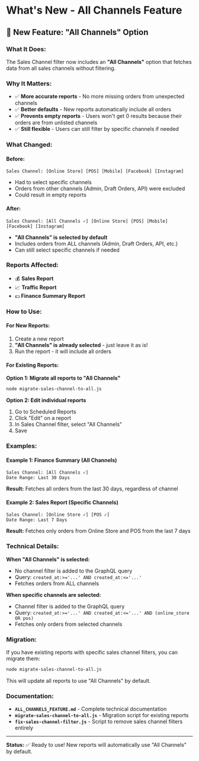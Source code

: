 # What's New - All Channels Feature

## 🎉 New Feature: "All Channels" Option

### What It Does:
The Sales Channel filter now includes an **"All Channels"** option that fetches data from all sales channels without filtering.

### Why It Matters:
- ✅ **More accurate reports** - No more missing orders from unexpected channels
- ✅ **Better defaults** - New reports automatically include all orders
- ✅ **Prevents empty reports** - Users won't get 0 results because their orders are from unlisted channels
- ✅ **Still flexible** - Users can still filter by specific channels if needed

### What Changed:

#### Before:
```
Sales Channel: [Online Store] [POS] [Mobile] [Facebook] [Instagram]
```
- Had to select specific channels
- Orders from other channels (Admin, Draft Orders, API) were excluded
- Could result in empty reports

#### After:
```
Sales Channel: [All Channels ✓] [Online Store] [POS] [Mobile] [Facebook] [Instagram]
```
- **"All Channels" is selected by default**
- Includes orders from ALL channels (Admin, Draft Orders, API, etc.)
- Can still select specific channels if needed

### Reports Affected:
- 💰 **Sales Report**
- 📈 **Traffic Report**
- 💵 **Finance Summary Report**

### How to Use:

#### For New Reports:
1. Create a new report
2. **"All Channels" is already selected** - just leave it as is!
3. Run the report - it will include all orders

#### For Existing Reports:
**Option 1: Migrate all reports to "All Channels"**
```bash
node migrate-sales-channel-to-all.js
```

**Option 2: Edit individual reports**
1. Go to Scheduled Reports
2. Click "Edit" on a report
3. In Sales Channel filter, select "All Channels"
4. Save

### Examples:

#### Example 1: Finance Summary (All Channels)
```
Sales Channel: [All Channels ✓]
Date Range: Last 30 Days
```
**Result:** Fetches all orders from the last 30 days, regardless of channel

#### Example 2: Sales Report (Specific Channels)
```
Sales Channel: [Online Store ✓] [POS ✓]
Date Range: Last 7 Days
```
**Result:** Fetches only orders from Online Store and POS from the last 7 days

### Technical Details:

**When "All Channels" is selected:**
- No channel filter is added to the GraphQL query
- Query: `created_at:>='...' AND created_at:<='...'`
- Fetches orders from ALL channels

**When specific channels are selected:**
- Channel filter is added to the GraphQL query
- Query: `created_at:>='...' AND created_at:<='...' AND (online_store OR pos)`
- Fetches only orders from selected channels

### Migration:

If you have existing reports with specific sales channel filters, you can migrate them:

```bash
node migrate-sales-channel-to-all.js
```

This will update all reports to use "All Channels" by default.

### Documentation:

- **`ALL_CHANNELS_FEATURE.md`** - Complete technical documentation
- **`migrate-sales-channel-to-all.js`** - Migration script for existing reports
- **`fix-sales-channel-filter.js`** - Script to remove sales channel filters entirely

---

**Status:** ✅ Ready to use! New reports will automatically use "All Channels" by default.

